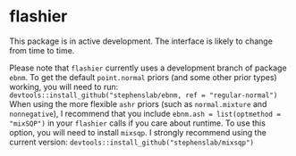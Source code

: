 # flashier

This package is in active development. The interface is likely to change from time to time.

Please note that `flashier` currently uses a development branch of package `ebnm`. To get the default `point.normal` priors (and some other prior types) working, you will need to run:
```devtools::install_github("stephenslab/ebnm, ref = "regular-normal")```
When using the more flexible `ashr` priors (such as `normal.mixture` and `nonnegative`), I recommend that you include `ebnm.ash = list(optmethod = "mixSQP")` in your `flashier` calls if you care about runtime. To use this option, you will need to install `mixsqp`. I strongly recommend using the current version:
```devtools::install_github("stephenslab/mixsqp")```
